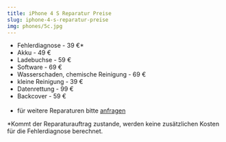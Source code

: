 ```yaml
---
title: iPhone 4 S Reparatur Preise
slug: iphone-4-s-reparatur-preise
img: phones/5c.jpg
---
```


- Fehlerdiagnose - 39 €*
- Akku - 49 €
- Ladebuchse - 59 €
- Software - 69 €
- Wasserschaden, chemische Reinigung - 69 €
- kleine Reinigung - 39 €
- Datenrettung - 99 €
- Backcover - 59 € <br><br>
- für weitere Reparaturen bitte <a href="/kontakt">anfragen</a>


*Kommt der Reparaturauftrag zustande, werden keine zusätzlichen Kosten für die Fehlerdiagnose berechnet.
